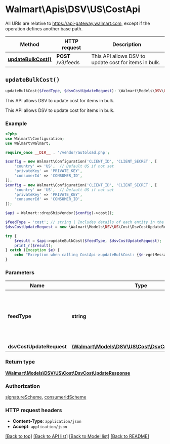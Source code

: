 # Walmart\Apis\DSV\US\CostApi  
All URIs are relative to https://api-gateway.walmart.com, except if the operation defines another base path.

| Method | HTTP request | Description |
| ------------- | ------------- | ------------- |
| [**updateBulkCost()**](#updateBulkCost) | **POST** /v3/feeds | This API allows DSV to update cost for items in bulk. |


## `updateBulkCost()`

```php
updateBulkCost($feedType, $dsvCostUpdateRequest): \Walmart\Models\DSV\US\Cost\DsvCostUpdateResponse
```
This API allows DSV to update cost for items in bulk.

This API allows DSV to update cost for items in bulk.

### Example

```php
<?php
use Walmart\Configuration;
use Walmart\Walmart;

require_once __DIR__ . '/vendor/autoload.php';

$config = new Walmart\Configuration('CLIENT_ID', 'CLIENT_SECRET', [
    'country' => 'US',  // Default US if not set
    'privateKey' => 'PRIVATE_KEY',
    'consumerId' => 'CONSUMER_ID',
]);
$config = new Walmart\Configuration('CLIENT_ID', 'CLIENT_SECRET', [
    'country' => 'US',  // Default US if not set
    'privateKey' => 'PRIVATE_KEY',
    'consumerId' => 'CONSUMER_ID',
]);

$api = Walmart::dropShipVendor($config)->cost();

$feedType = 'cost'; // string | Includes details of each entity in the feed. Do not set this parameter to true.
$dsvCostUpdateRequest = new \Walmart\Models\DSV\US\Cost\DsvCostUpdateRequest(); // \Walmart\Models\DSV\US\Cost\DsvCostUpdateRequest | File fields

try {
    $result = $api->updateBulkCost($feedType, $dsvCostUpdateRequest);
    print_r($result);
} catch (Exception $e) {
    echo "Exception when calling CostApi->updateBulkCost: {$e->getMessage()}\n";
}
```

### Parameters
| Name | Type | Description  | Notes |
| ------------- | ------------- | ------------- | ------------- |
| **feedType** | **string**| Includes details of each entity in the feed. Do not set this parameter to true. | [default to 'cost'] |
| **dsvCostUpdateRequest** | [**\Walmart\Models\DSV\US\Cost\DsvCostUpdateRequest**](../Model/DsvCostUpdateRequest.md)| File fields | |


### Return type

[**\Walmart\Models\DSV\US\Cost\DsvCostUpdateResponse**](../Model/DsvCostUpdateResponse.md)

### Authorization

[signatureScheme](../../README.md#signatureScheme), [consumerIdScheme](../../README.md#consumerIdScheme)

### HTTP request headers

- **Content-Type**: `application/json`
- **Accept**: `application/json`

[[Back to top]](#) [[Back to API list]](../../../../README.md#supported-apis)
[[Back to Model list]](../../../Models/DSV/US)
[[Back to README]](../../../../README.md)
